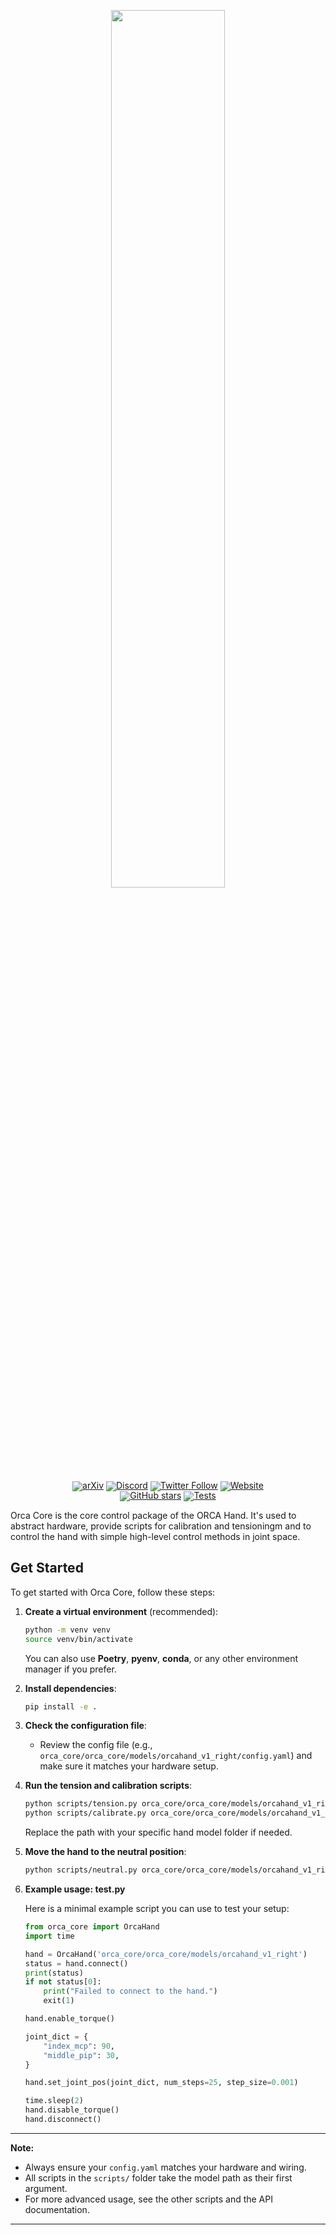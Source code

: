 <p align="center">
  <img src="https://orcahand.com/assets/orcahand_logo.png" style="width: 60%; height: auto;">
</p>

<div align="center" style="line-height: 1;">
  <a href="https://arxiv.org/abs/2504.04259" target="_blank"><img alt="arXiv" src="https://img.shields.io/badge/arXiv-2504.04259-B31B1B?logo=arxiv"/></a>
  <a href="https://discord.com/invite/hk9PGKShPK" target="_blank"><img alt="Discord" src="https://img.shields.io/badge/Discord-orcahand-7289da?logo=discord&logoColor=white&color=7289da"/></a>
  <a href="https://x.com/orcahand" target="_blank"><img alt="Twitter Follow" src="https://img.shields.io/twitter/follow/orcahand?style=social"/></a>
  <a href="https://orcahand.com" target="_blank"><img alt="Website" src="https://img.shields.io/badge/Website-orcahand.com-blue?style=flat&logo=google-chrome"/></a>
  <br>
  <a href="https://github.com/orcahand/orca_core" target="_blank"><img alt="GitHub stars" src="https://img.shields.io/github/stars/orcahand/orca_core?style=social"/></a>
  <a href="https://github.com/orcahand/orca_core/actions/workflows/test.yml" target="_blank"><img alt="Tests" src="https://github.com/orcahand/orca_core/actions/workflows/test.yml/badge.svg"/></a>
</div>

Orca Core is the core control package of the ORCA Hand. It's used to abstract hardware, provide scripts for calibration and tensioningm and to control the hand with simple high-level control methods in joint space.

## Get Started

To get started with Orca Core, follow these steps:

1. **Create a virtual environment** (recommended):

    ```sh
    python -m venv venv
    source venv/bin/activate
    ```

    You can also use **Poetry**, **pyenv**, **conda**, or any other environment manager if you prefer.

2. **Install dependencies**:

    ```sh
    pip install -e .
    ```

3. **Check the configuration file**:

    - Review the config file (e.g., `orca_core/orca_core/models/orcahand_v1_right/config.yaml`) and make sure it matches your hardware setup.

4. **Run the tension and calibration scripts**:

    ```sh
    python scripts/tension.py orca_core/orca_core/models/orcahand_v1_right
    python scripts/calibrate.py orca_core/orca_core/models/orcahand_v1_right
    ```

    Replace the path with your specific hand model folder if needed.

5. **Move the hand to the neutral position**:

    ```sh
    python scripts/neutral.py orca_core/orca_core/models/orcahand_v1_right
    ```

6. **Example usage: test.py**

    Here is a minimal example script you can use to test your setup:

    ```python
    from orca_core import OrcaHand
    import time

    hand = OrcaHand('orca_core/orca_core/models/orcahand_v1_right')
    status = hand.connect()
    print(status)
    if not status[0]:
        print("Failed to connect to the hand.")
        exit(1)

    hand.enable_torque()

    joint_dict = {
        "index_mcp": 90,
        "middle_pip": 30,
    }

    hand.set_joint_pos(joint_dict, num_steps=25, step_size=0.001)

    time.sleep(2)
    hand.disable_torque()
    hand.disconnect()
    ```

---

**Note:**  
- Always ensure your `config.yaml` matches your hardware and wiring.
- All scripts in the `scripts/` folder take the model path as their first argument.
- For more advanced usage, see the other scripts and the API documentation.

---

